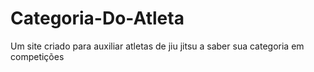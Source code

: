 # Categoria-Do-Atleta
Um site criado para auxiliar atletas de jiu jitsu a saber sua categoria em competições
